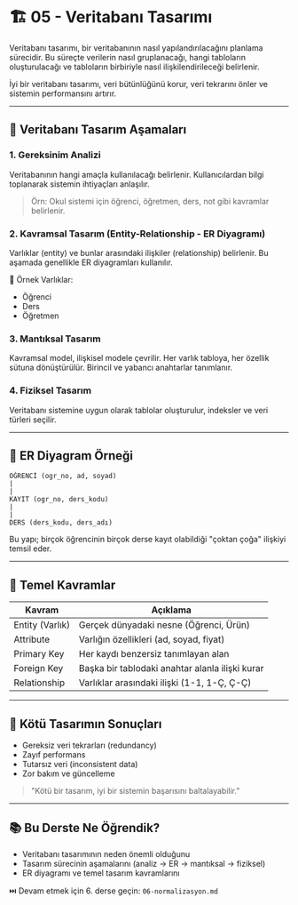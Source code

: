 # 🏗️ 05 - Veritabanı Tasarımı

Veritabanı tasarımı, bir veritabanının nasıl yapılandırılacağını planlama sürecidir. Bu süreçte verilerin nasıl gruplanacağı, hangi tabloların oluşturulacağı ve tabloların birbiriyle nasıl ilişkilendirileceği belirlenir.

İyi bir veritabanı tasarımı, veri bütünlüğünü korur, veri tekrarını önler ve sistemin performansını artırır.

---

## 🧱 Veritabanı Tasarım Aşamaları

### 1. Gereksinim Analizi
Veritabanının hangi amaçla kullanılacağı belirlenir. Kullanıcılardan bilgi toplanarak sistemin ihtiyaçları anlaşılır.

> Örn: Okul sistemi için öğrenci, öğretmen, ders, not gibi kavramlar belirlenir.

### 2. Kavramsal Tasarım (Entity-Relationship - ER Diyagramı)
Varlıklar (entity) ve bunlar arasındaki ilişkiler (relationship) belirlenir. Bu aşamada genellikle ER diyagramları kullanılır.

📌 Örnek Varlıklar:
- Öğrenci
- Ders
- Öğretmen

### 3. Mantıksal Tasarım
Kavramsal model, ilişkisel modele çevrilir. Her varlık tabloya, her özellik sütuna dönüştürülür. Birincil ve yabancı anahtarlar tanımlanır.

### 4. Fiziksel Tasarım
Veritabanı sistemine uygun olarak tablolar oluşturulur, indeksler ve veri türleri seçilir.

---

## 🔗 ER Diyagram Örneği
```text
ÖĞRENCİ (ogr_no, ad, soyad)
|
|
KAYIT (ogr_no, ders_kodu)
|
|
DERS (ders_kodu, ders_adı)
```
Bu yapı; birçok öğrencinin birçok derse kayıt olabildiği "çoktan çoğa" ilişkiyi temsil eder.

---

## 📌 Temel Kavramlar

| Kavram            | Açıklama                                           |
|-------------------|----------------------------------------------------|
| Entity (Varlık)   | Gerçek dünyadaki nesne (Öğrenci, Ürün)             |
| Attribute         | Varlığın özellikleri (ad, soyad, fiyat)            |
| Primary Key       | Her kaydı benzersiz tanımlayan alan                |
| Foreign Key       | Başka bir tablodaki anahtar alanla ilişki kurar   |
| Relationship      | Varlıklar arasındaki ilişki (1-1, 1-Ç, Ç-Ç)        |

---

## 🚫 Kötü Tasarımın Sonuçları
- Gereksiz veri tekrarları (redundancy)
- Zayıf performans
- Tutarsız veri (inconsistent data)
- Zor bakım ve güncelleme

> "Kötü bir tasarım, iyi bir sistemin başarısını baltalayabilir."

---

## 📚 Bu Derste Ne Öğrendik?
- Veritabanı tasarımının neden önemli olduğunu
- Tasarım sürecinin aşamalarını (analiz → ER → mantıksal → fiziksel)
- ER diyagramı ve temel tasarım kavramlarını

⏭️ Devam etmek için 6. derse geçin: `06-normalizasyon.md`
